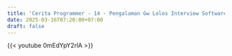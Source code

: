 ```yaml
---
title: 'Cerita Programmer - 14 - Pengalaman Gw Lolos Interview Software Engineering Manager (EM) + Tips'
date: 2025-03-16T07:20:00+07:00
draft: false
---
```


{{< youtube 0mEdYpY2rlA >}}
